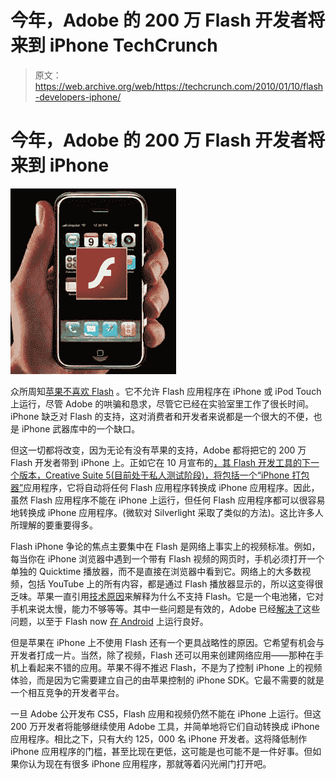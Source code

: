 # 今年，Adobe 的 200 万 Flash 开发者将来到 iPhone TechCrunch

> 原文：<https://web.archive.org/web/https://techcrunch.com/2010/01/10/flash-developers-iphone/>

# 今年，Adobe 的 200 万 Flash 开发者将来到 iPhone

![](img/5eb95749daf5494251e3093b805b8728.png)

众所周知[苹果不喜欢 Flash](https://web.archive.org/web/20230115214450/http://www.crunchgear.com/2009/02/02/he-saidshe-said-flash-not-coming-to-iphone/) 。它不允许 Flash 应用程序在 iPhone 或 iPod Touch 上运行，尽管 Adobe 的哄骗和恳求，尽管它已经在实验室里工作了很长时间。iPhone 缺乏对 Flash 的支持，这对消费者和开发者来说都是一个很大的不便，也是 iPhone 武器库中的一个缺口。

但这一切都将改变，因为无论有没有苹果的支持，Adobe 都将把它的 200 万 Flash 开发者带到 iPhone 上。正如它在 10 月宣布的[，其 Flash 开发工具的下一个版本，Creative Suite 5(目前处于私人测试阶段)，将包括一个](https://web.archive.org/web/20230115214450/http://techcrunch.com/2009/10/05/adobe-shows-off-flash-apps-for-iphone-yes-you-read-that-right/)[“iPhone 打包器”](https://web.archive.org/web/20230115214450/http://labs.adobe.com/technologies/flashcs5/appsfor_iphone/)应用程序，它将自动将任何 Flash 应用程序转换成 iPhone 应用程序。因此，虽然 Flash 应用程序不能在 iPhone 上运行，但任何 Flash 应用程序都可以很容易地转换成 iPhone 应用程序。(微软对 Silverlight 采取了类似的方法)。这比许多人所理解的要重要得多。

Flash iPhone 争论的焦点主要集中在 Flash 是网络上事实上的视频标准。例如，每当你在 iPhone 浏览器中遇到一个带有 Flash 视频的网页时，手机必须打开一个单独的 Quicktime 播放器，而不是直接在浏览器中看到它。网络上的大多数视频，包括 YouTube 上的所有内容，都是通过 Flash 播放器显示的，所以这变得很乏味。苹果一直引用[技术原因](https://web.archive.org/web/20230115214450/http://www.cbc.ca/technology/story/2008/03/05/tech-adobe-iphone.html)来解释为什么不支持 Flash。它是一个电池猪，它对手机来说太慢，能力不够等等。其中一些问题是有效的，Adobe 已经[解决了](https://web.archive.org/web/20230115214450/http://www.mobilecrunch.com/2008/11/16/adobe-to-demo-flash-on-mobile-but-only-windows-still-working-on-the-iphone/)这些问题，以至于 Flash now [在 Android](https://web.archive.org/web/20230115214450/http://techcrunch.com/2009/06/24/flash-hits-android-when-will-apple-play-catch-up/) 上运行良好。

但是苹果在 iPhone 上不使用 Flash 还有一个更具战略性的原因。它希望有机会与开发者打成一片。当然，除了视频，Flash 还可以用来创建网络应用——那种在手机上看起来不错的应用。苹果不得不推迟 Flash，不是为了控制 iPhone 上的视频体验，而是因为它需要建立自己的由苹果控制的 iPhone SDK。它最不需要的就是一个相互竞争的开发者平台。

一旦 Adobe 公开发布 CS5，Flash 应用和视频仍然不能在 iPhone 上运行。但这 200 万开发者将能够继续使用 Adobe 工具，并简单地将它们自动转换成 iPhone 应用程序。相比之下，只有大约 125，000 名 iPhone 开发者。这将降低制作 iPhone 应用程序的门槛，甚至比现在更低，这可能是也可能不是一件好事。但如果你认为现在有很多 iPhone 应用程序，那就等着闪光闸门打开吧。